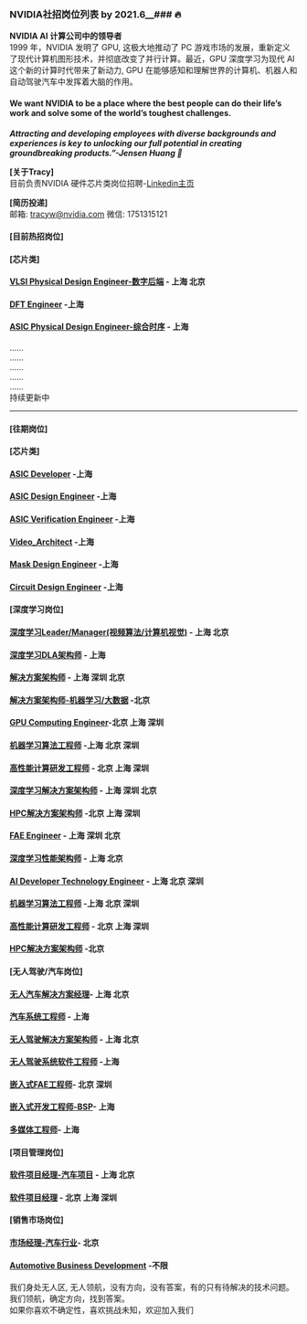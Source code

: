 ### NVIDIA社招岗位列表 by 2021.6__### :fire:

__NVIDIA AI 计算公司中的领导者__  
1999 年，NVIDIA 发明了 GPU, 这极大地推动了 PC 游戏市场的发展，重新定义了现代计算机图形技术，并彻底改变了并行计算。最近，GPU 深度学习为现代 AI 这个新的计算时代带来了新动力, GPU 在能够感知和理解世界的计算机、机器人和自动驾驶汽车中发挥着大脑的作用。


#### We want NVIDIA to be a place where the best people can do their life’s work and solve some of the world’s toughest challenges. 
***Attracting and developing employees with diverse backgrounds and experiences is key to unlocking our full potential in creating groundbreaking products.”-Jensen Huang :raised_hands:***


****[关于Tracy]****  
目前负责NVIDIA 硬件芯片类岗位招聘-[Linkedin主页](https://www.linkedin.com/in/tracy-nvidia/ "悬停显示")


****[简历投递]****   
邮箱: tracyw@nvidia.com     微信: 1751315121      

#### [目前热招岗位] 

#### [芯片类]
#### [VLSI Physical Design Engineer-数字后端](/VLSI_Physical_Design_Engineer.md) - 上海 北京
#### [DFT Engineer](/DFT_Engineer.md) -上海
#### [ASIC Physical Design Engineer-综合时序](/ASIC_Physical_Design_Engineer.md) - 上海   
......  
......  
......  
......  
......  
持续更新中  



***********************************************************************************************************************
#### [往期岗位] 
#### [芯片类]
#### [ASIC Developer](/ASIC_Developer.md) -上海 
#### [ASIC Design Engineer](/ASIC_Design_Engineer.md) -上海 
#### [ASIC Verification Engineer](/ASIC_Verification_Engineer.md) -上海 
#### [Video_Architect](/Video_Architect.md) -上海 
#### [Mask Design Engineer](/MASK_Design_Engineer.md) -上海 
#### [Circuit Design Engineer](/Circuit_Design_Engineer.md) -上海 

#### [深度学习岗位]
#### [深度学习Leader/Manager(视频算法/计算机视觉)](/Video_Analytics_Algorithm_Development_Leader.md) - 上海 北京
#### [深度学习DLA架构师](/Deep_Learning_Architect_DLA.md) - 上海
#### [解决方案架构师](/Solution_Architect.md) - 上海 深圳 北京
#### [解决方案架构师-机器学习/大数据](Solution_Architect_Finance.md) -北京 
#### [GPU Computing Engineer](/GPU_Computing_Engineer.md)-北京 上海 深圳 
#### [机器学习算法工程师](/机器学习算法工程师.md) -上海 北京 深圳
#### [高性能计算研发工程师](/高性能计算研发工程师.md) - 北京 上海 深圳
#### [深度学习解决方案架构师](/Solution_Architect.md) - 上海 深圳 北京
#### [HPC解决方案架构师](/HPC_Architect.md) -北京 上海 深圳
#### [FAE Engineer](/Senior_FAE_Engineer.md) - 上海 深圳 北京
#### [深度学习性能架构师](/深度学习性能架构师.md) - 上海 北京
#### [AI Developer Technology Engineer](/AI_Developer_Technology_Engineer.md) - 上海 北京 深圳
#### [机器学习算法工程师](/机器学习算法工程师.md) -上海 北京 深圳
#### [高性能计算研发工程师](/高性能计算研发工程师.md) - 北京 上海 深圳 
#### [HPC解决方案架构师](/HPC_Architect.md) -北京   

      
#### [无人驾驶/汽车岗位]
#### [无人汽车解决方案经理](Autonomous_Solution_Manager.md)- 上海 北京
#### [汽车系统工程师](/Automotive_Solution_Engineer.md) - 上海
#### [无人驾驶解决方案架构师](/Autonomous_Driving_Solution_Architect.md) - 上海 北京
#### [无人驾驶系统软件工程师](/Autonomous_Driving_System_Engineer.md) -上海    
#### [嵌入式FAE工程师](/Senior_FAE_Engineer.md)- 北京 深圳   
#### [嵌入式开发工程师-BSP](/Senior_Embedded_Software_Engineer.md)- 上海
#### [多媒体工程师](/多媒体软件工程师.md)- 上海      


#### [项目管理岗位]
#### [软件项目经理-汽车项目](/Senior_Software_Program_Manager.md) - 上海 北京
#### [软件项目经理](/Customer_Technical_Program_Manager.md) - 北京 上海 深圳      
  
#### [销售市场岗位]
#### [市场经理-汽车行业](/Marketing_Manager_for_Automotive.md)- 北京
#### [Automotive Business Development](/Automotive_Business_Development_Manager.md) -不限
  
我们身处无人区, 无人领航，没有方向，没有答案，有的只有待解决的技术问题。我们领航，确定方向，找到答案。  
如果你喜欢不确定性，喜欢挑战未知，欢迎加入我们

